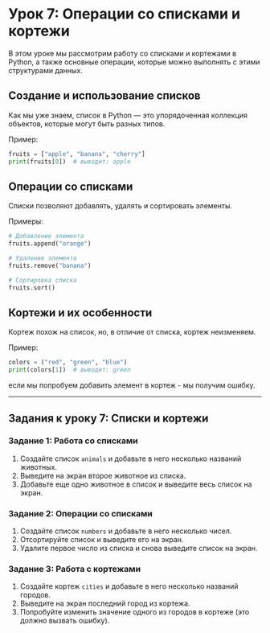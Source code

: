 # Урок 7: Операции со списками и кортежи

В этом уроке мы рассмотрим работу со списками и кортежами в Python, а также основные операции, которые можно выполнять с этими структурами данных.

## Создание и использование списков

Как мы уже знаем, список в Python — это упорядоченная коллекция объектов, которые могут быть разных типов.

Пример:
```python
fruits = ["apple", "banana", "cherry"]
print(fruits[0])  # выводит: apple
```

## Операции со списками

Списки позволяют добавлять, удалять и сортировать элементы.

Примеры:
```python
# Добавление элемента
fruits.append("orange")

# Удаление элемента
fruits.remove("banana")

# Сортировка списка
fruits.sort()
```

## Кортежи и их особенности

Кортеж похож на список, но, в отличие от списка, кортеж неизменяем.

Пример:
```python
colors = ("red", "green", "blue")
print(colors[1])  # выводит: green
```
если мы попробуем добавить элемент в кортеж - мы получим ошибку.

---

## Задания к уроку 7: Списки и кортежи

### Задание 1: Работа со списками

1. Создайте список `animals` и добавьте в него несколько названий животных.
2. Выведите на экран второе животное из списка.
3. Добавьте еще одно животное в список и выведите весь список на экран.

### Задание 2: Операции со списками

1. Создайте список `numbers` и добавьте в него несколько чисел.
2. Отсортируйте список и выведите его на экран.
3. Удалите первое число из списка и снова выведите список на экран.

### Задание 3: Работа с кортежами

1. Создайте кортеж `cities` и добавьте в него несколько названий городов.
2. Выведите на экран последний город из кортежа.
3. Попробуйте изменить значение одного из городов в кортеже (это должно вызвать ошибку).

